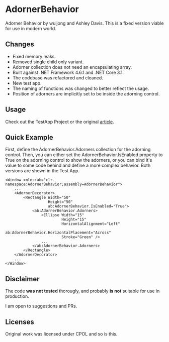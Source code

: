 # AdornerBehavior
Adorner Behavior by wuijong and Ashley Davis.
This is a fixed version viable for use in modern world.

## Changes
* Fixed memory leaks.
* Removed single child only variant.
* Adorner collection does not need an encapsulating array.
* Built against .NET Framework 4.6.1 and .NET Core 3.1.
* The codebase was refactored and cleaned.
* New test app.
* The naming of functions was changed to better reflect the usage.
* Position of adorners are implicitly set to be inside the adorning control.

## Usage
Check out the TestApp Project or the original [article](https://www.codeproject.com/Articles/123638/A-Resusable-Attached-Behavior-for-Defining-Adorner).

## Quick Example
First, define the AdornerBehavior.Adorners collection for the adorning control.
Then, you can either set the AdornerBehavior.IsEnabled property to True on the adorning control to show the adorners,
or you can bind it's value to some code behind and define a more complex behavior. Both versions are shown in the Test App.
```xaml
<Window xmlns:ab="clr-namespace:AdornerBehavior;assembly=AdornerBehavior">
    ...
    <AdornerDecorator>
        <Rectangle Width="50"
                   Height="50"
                   ab:AdornerBehavior.IsEnabled="True">
            <ab:AdornerBehavior.Adorners>
                <Ellipse Width="15"
                         Height="15"
                         HorizontalAlignment="Left"
                         ab:AdornerBehavior.HorizontalPlacement="Across"
                         Stroke="Green" />
                ...
            </ab:AdornerBehavior.Adorners>
        </Rectangle>
    </AdornerDecorator>
    ...
</Window>
```

## Disclaimer
The code **was not tested** thorougly, and probably **is not** suitable for use in production.

I am open to suggestions and PRs.

## Licenses
Original work was licensed under CPOL and so is this.
